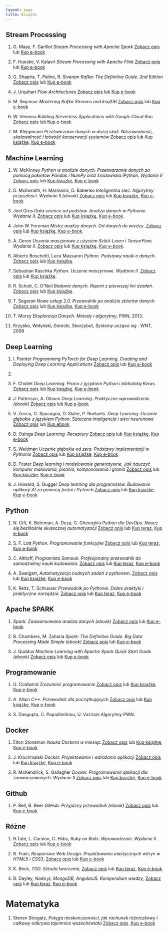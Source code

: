 ```yaml
---
layout: page
title: Książki
---
```



## Stream Processing

1. G. Maas, F. Garillot _Stream Processing with Apache Spark_ [Zobacz opis](http://helion.pl/view/111546/e_11pp.html) lub [Kup e-book](http://helion.pl/add111546~e_11pp_ebook)

2. F. Hueske, V. Kalavri _Stream Processing with Apache Flink_ [Zobacz opis](http://helion.pl/view/111546/e_13f8.html) lub [Kup e-book](http://helion.pl/add111546~e_13f8_ebook)

3. G. Shapira, T. Palino, R. Sivaram _Kafka: The Definitive Guide. 2nd Edition_  [Zobacz opis](http://helion.pl/view/111546/e_270p.html) lub [Kup e-book](http://helion.pl/add111546~e_270p_ebook)

4. J. Urquhart _Flow Architectures_ [Zobacz opis](http://helion.pl/view/111546/e_1wsi.html) lub [Kup e-book](http://helion.pl/add111546~e_1wsi_ebook)

5. M. Seymour _Mastering Kafka Streams and ksqlDB_ [Zobacz opis](http://helion.pl/view/111546/e_1y16.html) lub [Kup e-book](http://helion.pl/add111546~e_1y16_ebook)

6. W. Venema _Building Serverless Applications with Google Cloud Run_ [Zobacz opis](http://helion.pl/view/111546/e_1w3o.html) lub [Kup e-book](http://helion.pl/add111546~e_1w3o_ebook)

7. M. Kleppmann _Przetwarzanie danych w dużej skali. Niezawodność, skalowalność i łatwość konserwacji systemów_ [Zobacz opis](http://helion.pl/view/111546/przdan.html) lub [Kup książkę](http://helion.pl/add111546~przdan), [Kup e-book](http://helion.pl/add111546~przdan_ebook)

## Machine Learning

1. W. McKinney _Python w analizie danych. Przetwarzanie danych za pomocą pakietów Pandas i NumPy oraz środowiska IPython. Wydanie II_  [Zobacz opis](http://helion.pl/view/111546/pytand.html) lub [Kup książkę](http://helion.pl/add111546~pytand), [Kup e-book](http://helion.pl/add111546~pytand_ebook)

2. D. McIlwraith, H. Marmanis, D. Babenko _Inteligentna sieć. Algorytmy przyszłości. Wydanie II (ebook)_ [Zobacz opis](http://helion.pl/view/111546/intsi2.html) lub [Kup książkę](http://helion.pl/add111546~intsi2), [Kup e-book](http://helion.pl/add111546~intsi2_ebook)

3. Joel Grus _Data science od podstaw. Analiza danych w Pythonie. Wydanie II_. [Zobacz opis](http://helion.pl/view/111546/dascp2.html) lub [Kup książkę](http://helion.pl/add111546~dascp2), [Kup e-book](http://helion.pl/add111546~dascp2_ebook).

4. John W. Foreman _Mistrz analizy danych. Od danych do wiedzy_. [Zobacz opis](http://helion.pl/view/111546/mianda.html) lub [Kup książkę](http://helion.pl/add111546~mianda), [Kup e-book](http://helion.pl/add111546~mianda_ebook).

5. A. Geron _Uczenie maszynowe z użyciem Scikit-Learn i TensorFlow. Wydanie II_. [Zobacz opis](http://helion.pl/view/111546/uczem2.html) lub [Kup książkę](http://helion.pl/add111546~uczem2), [Kup e-book](http://helion.pl/add111546~uczem2_ebook).

6. Alberto Boschetti, Luca Massaron _Python. Podstawy nauki o danych_. [Zobacz opis](http://helion.pl/view/111546/pypod2.html) lub [Kup książkę](http://helion.pl/add111546~pypod2).

7. Sebastian Raschka _Python. Uczenie maszynowe. Wydanie II_. [Zobacz opis](http://helion.pl/view/111546/pythu2.html) lub [Kup książkę](http://helion.pl/add111546~pythu2).

8. R. Schutt, C. O'Neil _Badanie danych. Raport z pierwszej lini działań_. [Zobacz opis](http://helion.pl/view/111546/badada.html) lub [Kup książkę](http://helion.pl/add111546~badada).

9. T. Segaran _Nowe usługi 2.0. Przewodnik po analizie zbiorów danych_
[Zobacz opis](http://helion.pl/view/111546/noweus.html) lub [Kup książkę](http://helion.pl/add111546~noweus), [Kup e-book](http://helion.pl/add111546~noweus_ebook)

10. T. Morzy _Eksploracja Danych. Metody i algorytmy_, PWN, 2013.

11. Krzyśko, Wołyński, Górecki, Skorzybut, _Systemy uczące się_ . WNT, 2008

## Deep Learning

1. I. Pointer _Programming PyTorch for Deep Learning. Creating and Deploying Deep Learning Applications_ [Zobacz opis](http://helion.pl/view/111546/e_1bii.html) lub [Kup e-book](http://helion.pl/add111546~e_1bii_ebook)
2. 
3. F. Chollet _Deep Learning. Praca z językiem Python i biblioteką Keras._ [Zobacz opis](http://helion.pl/view/111546/delepy.html) lub [Kup książkę](http://helion.pl/add111546~delepy), [Kup e-book](http://helion.pl/add111546~delepy_ebook)

2. J. Patterson, A. Gibson _Deep Learning. Praktyczne wprowadzenie (ebook)_ [Zobacz opis](http://helion.pl/view/111546/deeple.html) lub [Kup e-book](http://helion.pl/add111546~deeple_ebook)

3. V. Zocca, G. Spacagna, D. Slater, P. Roelants. _Deep Learning. Uczenie głębokie z językiem Python. Sztuczna inteligencja i sieci neuronowe_ [Zobacz opis](http://helion.pl/view/111546/deelea.html) lub [Kup ebook](http://helion.pl/add111546~deelea_ebook)

4. D. Osinga _Deep Learning. Receptury_ [Zobacz opis](http://helion.pl/view/111546/delere.html) lub [Kup książkę](http://helion.pl/add111546~delere), [Kup e-book](http://helion.pl/add111546~delere_ebook)

5. S. Weidman _Uczenie głębokie od zera. Podstawy implementacji w Pythonie_ [Zobacz opis](http://helion.pl/view/111546/uczgle.html) lub [Kup książkę](http://helion.pl/add111546~uczgle), [Kup e-book](http://helion.pl/add111546~uczgle_ebook)

6. D. Foster _Deep learning i modelowanie generatywne. Jak nauczyć komputer malowania, pisania, komponowania i grania_ [Zobacz opis](http://helion.pl/view/111546/deelmg.html) lub [Kup książkę](http://helion.pl/add111546~deelmg), [Kup e-book](http://helion.pl/add111546~deelmg_ebook)

7. J. Howard, S. Gugger _Deep learning dla programistów. Budowanie aplikacji AI za pomocą fastai i PyTorch_ [Zobacz opis](http://helion.pl/view/111546/delepr.html) lub [Kup książkę](http://helion.pl/add111546~delepr), [Kup e-book](http://helion.pl/add111546~delepr_ebook)


## Python

1. N. Gift, K. Behrman, A. Deza, G. Gheorghiu _Python dla DevOps. Naucz się bezlitośnie skutecznej automatyzacji_  [Zobacz opis](http://helion.pl/view/111546/pytdev) lub [Kup teraz](http://helion.pl/add111546~pytdev), [Kup e-book](http://helion.pl/add111546~pytdev_ebook)

2. S. F. Lott _Python. Programowanie funkcyjne_ [Zobacz opis](http://helion.pl/view/111546/pythpf) lub [Kup teraz](http://helion.pl/add111546~pythpf), [Kup e-book](http://helion.pl/add111546~pythpf_ebook)

3. C. Althoff, _Programista Samouk. Profesjonalny przewodnik do samodzielnej nauki kodowania._ [Zobacz opis](http://helion.pl/view/111546/proprs) lub [Kup teraz](http://helion.pl/add111546~proprs), [Kup e-book](http://helion.pl/add111546~proprs_ebook)

4. A. Sweigart, _Automatyzacja nudnych zadań z pythonem_. [Zobacz opis](http://helion.pl/view/111546/autopy) lub [Kup książkę](http://helion.pl/add111546~autopy), [Kup e-book](http://helion.pl/add111546~autopy_ebook)

5. K. Reitz, T. Schlusser _Przewodnik po Pythonie. Dobre praktyki i praktyczne narzędzia_. [Zobacz opis](http://helion.pl/view/111546/przepy) lub [Kup teraz](http://helion.pl/add111546~przepy), [Kup e-book](http://helion.pl/add111546~przepy_ebook)

## Apache SPARK

1. _Spark. Zaawansowana analiza danych (ebook)_ [Zobacz opis](http://helion.pl/view/111546/sparkz.html) lub [Kup e-book](http://helion.pl/add111546~sparkz_ebook)

2. B. Chambers, M. Zaharia _Spark: The Definitive Guide. Big Data Processing Made Simple (ebook)_ [Zobacz opis](http://helion.pl/view/111546/e_0qdv.html) lub [Kup e-book](http://helion.pl/add111546~e_0qdv_ebook)

3. J. Quddus _Machine Learning with Apache Spark Quick Start Guide (ebook)_ [Zobacz opis](http://helion.pl/view/111546/e_15el.html) lub [Kup e-book](http://helion.pl/add111546~e_15el._ebook)


## Programowanie

1. G. Coldwind _Zrozumieć programowanie_ [Zobacz opis](http://helion.pl/view/111546/e_1ott.html) lub [Kup książkę](http://helion.pl/add111546~e_1ott), [Kup e-book](http://helion.pl/add111546~e_1ott_ebook)

2. A. Allain _C++. Przewodnik dla początkujących_ [Zobacz opis](http://helion.pl/view/111546/cppppo.html) lub [Kup książkę](http://helion.pl/add111546~cppppo), [Kup e-book](http://helion.pl/add111546~cppppo_ebook)

3. S. Dasgupta, C. Papadimitriou, U. Vazirani _Algorytmy_ PWN.

## Docker

1. Elton Stoneman _Nauka Dockera w miesiąc_ [Zobacz opis](http://helion.pl/view/111546/naudoc.html) lub [Kup książkę](http://helion.pl/add111546~naudoc), [Kup e-book](http://helion.pl/add111546~naudoc_ebook)

2. J. Krochmalski _Docker. Projektowanie i wdrażanie aplikacji_ [Zobacz opis](http://helion.pl/view/111546/docpro.html) lub [Kup książkę](http://helion.pl/add111546~docpro), [Kup e-book](http://helion.pl/add111546~docpro_ebook)

3. R. McKendrick, S. Gallagher _Docker. Programowanie aplikacji dla zaawansowanych. Wydanie II_ [Zobacz opis](http://helion.pl/view/111546/dockaz.html) lub [Kup książkę](http://helion.pl/add111546~dockaz), [Kup e-book](http://helion.pl/add111546~dockaz_ebook)

## Github

1. P. Bell, B. Beer _GitHub. Przyjazny przewodnik (ebook)_ [Zobacz opis](http://helion.pl/view/111546/github.html) lub [Kup e-book](http://helion.pl/add111546~github_ebook)


## Różne

1. B.Tate, L. Carslon, C. Hiibs, _Ruby on Rails. Wprowadzenie. Wydanie II_ [Zobacz opis](http://helion.pl/view/111546/rubyw2) lub [Kup e-book](http://helion.pl/add111546~rubyw2_ebook)

2. B. Frain, _Responsive Web Design. Projektowanie elastycznych witryn w HTML5 i CSS3_, [Zobacz opis](http://helion.pl/view/111546/resweb) lub [Kup e-book](http://helion.pl/add111546~resweb_ebook)

3. K. Beck, _TDD. Sztuda tworzenia_, [Zobacz opis](http://helion.pl/view/111546/tddszv) lub [Kup teraz](http://helion.pl/add111546~tddszv), [Kup e-book](http://helion.pl/add111546~tddszv_ebook)

4. B. Dayley, _Node.js, MongoDB, AngularJS. Kompendium wiedzy_, [Zobacz opis](http://helion.pl/view/111546/tddszv) lub [Kup teraz](http://helion.pl/add111546~tddszv), [Kup e-book](http://helion.pl/add111546~tddszv_ebook)

# Matematyka

1. Steven Strogatz, _Potęga nieskonczoności, jak rachunek różniczkowy i całkowy  odkrywa tajemnice wszechświata_ [Zobacz opis](http://helion.pl/view/111546/e_1yzz) ,[Kup e-book](http://helion.pl/add111546~e_1yzz_ebook)
